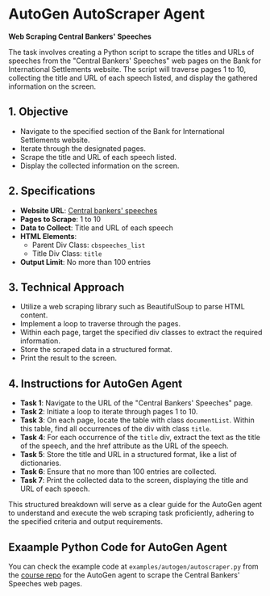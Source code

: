 # AutoGen AutoScraper Agent

**Web Scraping Central Bankers' Speeches**

The task involves creating a Python script to scrape the titles and URLs of speeches from the "Central Bankers' Speeches" web pages on the Bank for International Settlements website. The script will traverse pages 1 to 10, collecting the title and URL of each speech listed, and display the gathered information on the screen.

## 1. Objective

- Navigate to the specified section of the Bank for International Settlements website.
- Iterate through the designated pages.
- Scrape the title and URL of each speech listed.
- Display the collected information on the screen.

## 2. Specifications

- **Website URL**: [Central bankers' speeches](https://www.bis.org/cbspeeches/index.htm?m=256&cbspeeches_page=1)
- **Pages to Scrape**: 1 to 10
- **Data to Collect**: Title and URL of each speech
- **HTML Elements**:
  - Parent Div Class: `cbspeeches_list`
  - Title Div Class: `title`
- **Output Limit**: No more than 100 entries

## 3. Technical Approach

- Utilize a web scraping library such as BeautifulSoup to parse HTML content.
- Implement a loop to traverse through the pages.
- Within each page, target the specified div classes to extract the required information.
- Store the scraped data in a structured format.
- Print the result to the screen.

## 4. Instructions for AutoGen Agent

- **Task 1**: Navigate to the URL of the "Central Bankers' Speeches" page.
- **Task 2**: Initiate a loop to iterate through pages 1 to 10.
- **Task 3**: On each page, locate the table with class `documentList`. Within this table, find all occurrences of the div with class `title`.
- **Task 4**: For each occurrence of the `title` div, extract the text as the title of the speech, and the href attribute as the URL of the speech.
- **Task 5**: Store the title and URL in a structured format, like a list of dictionaries.
- **Task 6**: Ensure that no more than 100 entries are collected.
- **Task 7**: Print the collected data to the screen, displaying the title and URL of each speech.

This structured breakdown will serve as a clear guide for the AutoGen agent to understand and execute the web scraping task proficiently, adhering to the specified criteria and output requirements.

## Exaample Python Code for AutoGen Agent

You can check the example code at `examples/autogen/autoscraper.py` from the [course repo](https://github.com/chu-aie/deepnlp-2023) for the AutoGen agent to scrape the Central Bankers' Speeches web pages.
